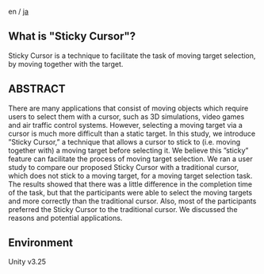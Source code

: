 en / [ja](README.ja.md)

## What is "Sticky Cursor"?
Sticky Cursor is a technique to facilitate the task of moving target selection, by moving together with the target.

## ABSTRACT
There are many applications that consist of moving objects which require users to
select them with a cursor, such as 3D simulations, video games and air traffic control
systems. However, selecting a moving target via a cursor is much more difficult than
a static target. In this study, we introduce ”Sticky Cursor,” a technique that allows a
cursor to stick to (i.e. moving together with) a moving target before selecting it. We
believe this ”sticky” feature can facilitate the process of moving target selection. We ran
a user study to compare our proposed Sticky Cursor with a traditional cursor, which does
not stick to a moving target, for a moving target selection task. The results showed that
there was a little difference in the completion time of the task, but that the participants
were able to select the moving targets and more correctly than the traditional cursor.
Also, most of the participants preferred the Sticky Cursor to the traditional cursor. We
discussed the reasons and potential applications.

## Environment
Unity v3.25